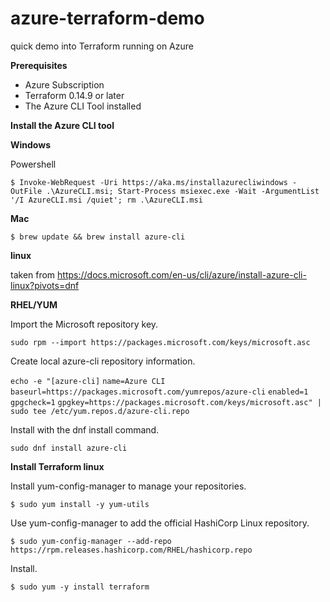 # azure-terraform-demo
quick demo into Terraform running on Azure 

**Prerequisites**

* Azure Subscription
* Terraform 0.14.9 or later
* The Azure CLI Tool installed

**Install the Azure CLI tool**

**Windows**

Powershell 

```$ Invoke-WebRequest -Uri https://aka.ms/installazurecliwindows -OutFile .\AzureCLI.msi; Start-Process msiexec.exe -Wait -ArgumentList '/I AzureCLI.msi /quiet'; rm .\AzureCLI.msi```

**Mac**

```$ brew update && brew install azure-cli```

**linux**

taken from https://docs.microsoft.com/en-us/cli/azure/install-azure-cli-linux?pivots=dnf

**RHEL/YUM** 

Import the Microsoft repository key.

```sudo rpm --import https://packages.microsoft.com/keys/microsoft.asc```

Create local azure-cli repository information.

```echo -e "[azure-cli]```
```name=Azure CLI```
```baseurl=https://packages.microsoft.com/yumrepos/azure-cli```
```enabled=1```
```gpgcheck=1```
```gpgkey=https://packages.microsoft.com/keys/microsoft.asc" | sudo tee /etc/yum.repos.d/azure-cli.repo```

Install with the dnf install command.

```sudo dnf install azure-cli```


**Install Terraform linux** 

Install yum-config-manager to manage your repositories.

```$ sudo yum install -y yum-utils```

Use yum-config-manager to add the official HashiCorp Linux repository.

```$ sudo yum-config-manager --add-repo https://rpm.releases.hashicorp.com/RHEL/hashicorp.repo```

Install.

```$ sudo yum -y install terraform```

